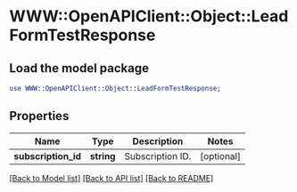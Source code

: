 # WWW::OpenAPIClient::Object::LeadFormTestResponse

## Load the model package
```perl
use WWW::OpenAPIClient::Object::LeadFormTestResponse;
```

## Properties
Name | Type | Description | Notes
------------ | ------------- | ------------- | -------------
**subscription_id** | **string** | Subscription ID. | [optional] 

[[Back to Model list]](../README.md#documentation-for-models) [[Back to API list]](../README.md#documentation-for-api-endpoints) [[Back to README]](../README.md)


